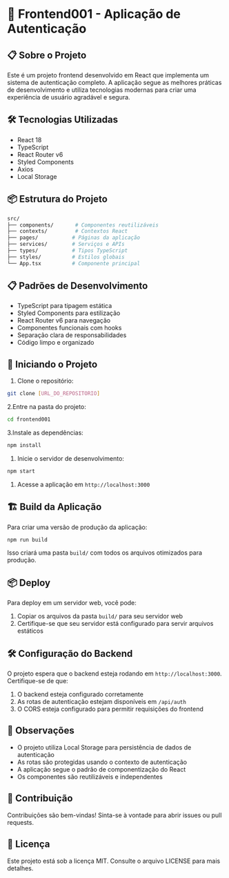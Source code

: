 # 🚀 Frontend001 - Aplicação de Autenticação

## 📋 Sobre o Projeto

Este é um projeto frontend desenvolvido em React que implementa um sistema de autenticação completo. A aplicação segue as melhores práticas de desenvolvimento e utiliza tecnologias modernas para criar uma experiência de usuário agradável e segura.

## 🛠️ Tecnologias Utilizadas

- React 18
- TypeScript
- React Router v6
- Styled Components
- Axios
- Local Storage

## 📦 Estrutura do Projeto

```bash
src/
├── components/       # Componentes reutilizáveis
├── contexts/         # Contextos React
├── pages/           # Páginas da aplicação
├── services/        # Serviços e APIs
├── types/           # Tipos TypeScript
├── styles/          # Estilos globais
└── App.tsx          # Componente principal
```

## 📋 Padrões de Desenvolvimento

- TypeScript para tipagem estática
- Styled Components para estilização
- React Router v6 para navegação
- Componentes funcionais com hooks
- Separação clara de responsabilidades
- Código limpo e organizado

## 🚀 Iniciando o Projeto

1. Clone o repositório:

```bash
git clone [URL_DO_REPOSITORIO]
```

2.Entre na pasta do projeto:

```bash
cd frontend001
```

3.Instale as dependências:

```bash
npm install
```

1. Inicie o servidor de desenvolvimento:

```bash
npm start
```

1. Acesse a aplicação em `http://localhost:3000`

## 🏗️ Build da Aplicação

Para criar uma versão de produção da aplicação:

```bash
npm run build
```

Isso criará uma pasta `build/` com todos os arquivos otimizados para produção.

## 📦 Deploy

Para deploy em um servidor web, você pode:

1. Copiar os arquivos da pasta `build/` para seu servidor web
2. Certifique-se que seu servidor está configurado para servir arquivos estáticos

## 🛠️ Configuração do Backend

O projeto espera que o backend esteja rodando em `http://localhost:3000`. Certifique-se de que:

1. O backend esteja configurado corretamente
2. As rotas de autenticação estejam disponíveis em `/api/auth`
3. O CORS esteja configurado para permitir requisições do frontend

## 📝 Observações

- O projeto utiliza Local Storage para persistência de dados de autenticação
- As rotas são protegidas usando o contexto de autenticação
- A aplicação segue o padrão de componentização do React
- Os componentes são reutilizáveis e independentes

## 🤝 Contribuição

Contribuições são bem-vindas! Sinta-se à vontade para abrir issues ou pull requests.

## 📝 Licença

Este projeto está sob a licença MIT. Consulte o arquivo LICENSE para mais detalhes.
